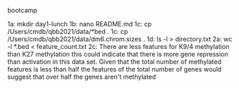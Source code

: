 bootcamp

1a: mkdir day1-lunch
1b: nano README.md 
1c: cp /Users/cmdb/qbb2021/data/*bed .
1c: cp /Users/cmdb/qbb2021/data/dm6.chrom.sizes .
1d: ls -l > directory.txt
2a: wc -l *.bed < feature_count.txt
2c: There are less features for K9/4 methylation than K27 methylation this could indicate that there is more gene repression than activation in this data set. Given that the total number of methylated features is less than half the features of the total number of genes would suggest that over half the genes aren't methylated

